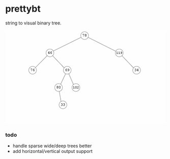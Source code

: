 # prettybt

string to visual binary tree.

![binary trees](assets/trees.gif)

### todo

- handle sparse wide/deep trees better
- add horizontal/vertical output support
